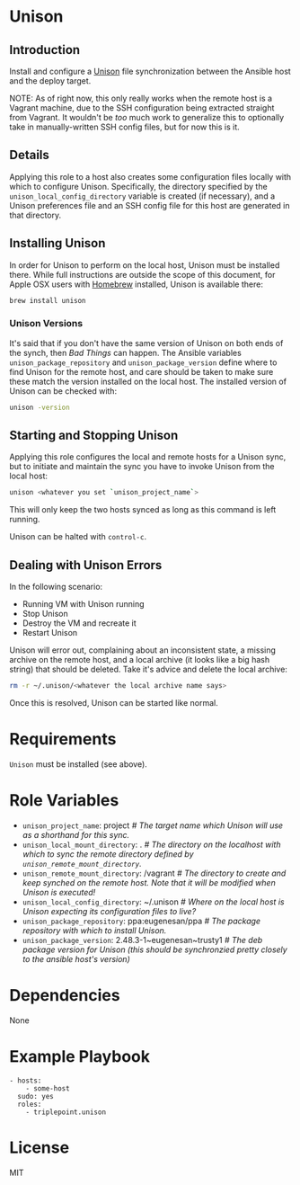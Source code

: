 # Unison
## Introduction
Install and configure a [Unison](https://www.cis.upenn.edu/~bcpierce/unison/) file synchronization between the Ansible host and the deploy target.

NOTE: As of right now, this only really works when the remote host is a Vagrant machine, due to the SSH configuration being extracted straight from Vagrant.  It wouldn't be _too_ much work to generalize this to optionally take in manually-written SSH config files, but for now this is it.

## Details
Applying this role to a host also creates some configuration files locally with which to configure Unison.  Specifically, the directory specified by the `unison_local_config_directory` variable is created (if necessary), and a Unison preferences file and an SSH config file for this host are generated in that directory.

## Installing Unison
In order for Unison to perform on the local host, Unison must be installed there.  While full instructions are outside the scope of this document, for Apple OSX users with [Homebrew](http://brew.sh/) installed, Unison is available there:
``` bash
brew install unison
```

### Unison Versions
It's said that if you don't have the same version of Unison on both ends of the synch, then _Bad Things_ can happen.  The Ansible variables `unison_package_repository` and `unison_package_version` define where to find Unison for the remote host, and care should be taken to make sure these match the version installed on the local host.  The installed version of Unison can be checked with:
``` bash
unison -version
```

## Starting and Stopping Unison
Applying this role configures the local and remote hosts for a Unison sync, but to initiate and maintain the sync you have to invoke Unison from the local host:
``` bash
unison <whatever you set `unison_project_name`>
```

This will only keep the two hosts synced as long as this command is left running.

Unison can be halted with `control-c`.

## Dealing with Unison Errors
In the following scenario:
- Running VM with Unison running
- Stop Unison
- Destroy the VM and recreate it
- Restart Unison

Unison will error out, complaining about an inconsistent state, a missing archive on the remote host, and a local archive (it looks like a big hash string) that should be deleted.  Take it's advice and delete the local archive:
``` bash
rm -r ~/.unison/<whatever the local archive name says>
```

Once this is resolved, Unison can be started like normal.

# Requirements
`Unison` must be installed (see above).

# Role Variables
- `unison_project_name`: project _# The target name which Unison will use as a shorthand for this sync._
- `unison_local_mount_directory`: . _# The directory on the localhost with which to sync the remote directory defined by `unison_remote_mount_directory`._
- `unison_remote_mount_directory`: /vagrant _# The directory to create and keep synched on the remote host.  Note that it will be modified when Unison is executed!_
- `unison_local_config_directory`: ~/.unison _# Where on the local host is Unison expecting its configuration files to live?_
- `unison_package_repository`: ppa:eugenesan/ppa _# The package repository with which to install Unison._
- `unison_package_version`: 2.48.3-1~eugenesan~trusty1 _# The deb package version for Unison (this should be synchronzied pretty closely to the ansible host's version)_

# Dependencies
None

# Example Playbook
    - hosts:
        - some-host
      sudo: yes
      roles:
        - triplepoint.unison

# License
MIT

